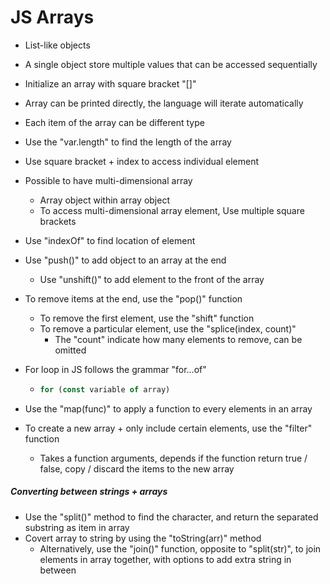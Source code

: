 # JS Arrays

- List-like objects

- A single object store multiple values that can be accessed sequentially

- Initialize an array with square bracket "[]"

- Array can be printed directly, the language will iterate automatically

- Each item of the array can be different type

- Use the "var.length" to find the length of the array

- Use square bracket + index to access individual element

- Possible to have multi-dimensional array

  - Array object within array object
  - To access multi-dimensional array element, Use multiple square brackets

- Use "indexOf" to find location of element

- Use "push()" to add object to an array at the end

  - Use "unshift()" to add element to the front of the array

- To remove items at the end, use the "pop()" function

  - To remove the first element, use the "shift" function
  - To remove a particular element, use the "splice(index, count)"
    - The "count" indicate how many elements to remove, can be omitted

- For loop in JS follows the grammar "for...of"

  - ```javascript
    for (const variable of array)
    ```

- Use the "map(func)" to apply a function to every elements in an array

- To create a new array + only include certain elements, use the "filter" function

  - Takes a function arguments, depends if the function return true / false, copy / discard the items to the new array

#####  Converting between strings + arrays

- Use the "split()" method to find the character, and return the separated substring as item in array
- Covert array to string by using the "toString(arr)" method
  - Alternatively, use the "join()" function, opposite to "split(str)", to join elements in array together, with options to add extra string in between